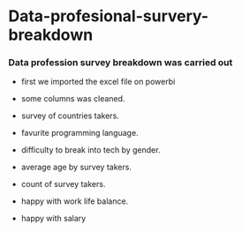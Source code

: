 # Data-profesional-survery-breakdown
### Data profession survey breakdown was carried out
* first we imported the excel file on powerbi
* some columns was cleaned.

  
* survey of countries takers.
* favurite programming language.
* difficulty to break into tech by gender.
* average age by survey takers.
* count of survey takers.
* happy with work life balance.
* happy with salary
